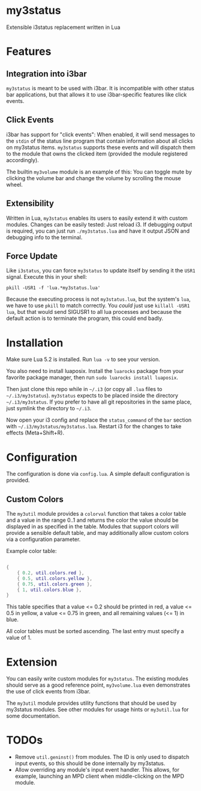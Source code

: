# my3status

Extensible i3status replacement written in Lua

# Features

## Integration into i3bar

`my3status` is meant to be used with i3bar. It is incompatible with other status bar applications, but that allows it to use i3bar-specific features like click events.

## Click Events

i3bar has support for "click events": When enabled, it will send messages to the `stdin` of the status line program that contain information about all clicks on my3status items. `my3status` supports these events and will dispatch them to the module that owns the clicked item (provided the module registered accordingly).

The builtin `my3volume` module is an example of this: You can toggle mute by clicking the volume bar and change the volume by scrolling the mouse wheel.

## Extensibility

Written in Lua, `my3status` enables its users to easily extend it with custom modules. Changes can be easily tested: Just reload i3. If debugging output is required, you can just run `./my3status.lua` and have it output JSON and debugging info to the terminal.

## Force Update

Like `i3status`, you can force `my3status` to update itself by sending it the `USR1` signal. Execute this in your shell:

    pkill -USR1 -f 'lua.*my3status.lua'

Because the executing process is not `my3status.lua`, but the system's `lua`, we have to use `pkill` to match correctly. You *could* just use `killall -USR1 lua`, but that would send SIGUSR1 to all lua processes and because the default action is to terminate the program, this could end badly.

# Installation

Make sure Lua 5.2 is installed. Run `lua -v` to see your version.

You also need to install luaposix. Install the `luarocks` package from your favorite package manager, then run `sudo luarocks install luaposix`.

Then just clone this repo while in `~/.i3` (or copy all `.lua` files to `~/.i3/my3status`). `my3status` expects to be placed inside the directory `~/.i3/my3status`. If you prefer to have all git repositories in the same place, just symlink the directory to `~/.i3`.

Now open your i3 config and replace the `status_command` of the `bar` section with `~/.i3/my3status/my3status.lua`. Restart i3 for the changes to take effects (Meta+Shift+R).

# Configuration

The configuration is done via `config.lua`. A simple default configuration is provided.

## Custom Colors

The `my3util` module provides a `colorval` function that takes a color table and a value in the range 0..1 and returns the color the value should be displayed in as specified in the table. Modules that support colors will provide a sensible default table, and may additionally allow custom colors via a configuration parameter.

Example color table:

```lua

{
    { 0.2, util.colors.red },
    { 0.5, util.colors.yellow },
    { 0.75, util.colors.green },
    { 1, util.colors.blue },
}

```

This table specifies that a value <= 0.2 should be printed in red, a value <= 0.5 in yellow, a value <= 0.75 in green, and all remaining values (<= 1) in blue.

All color tables must be sorted ascending. The last entry must specify a value of 1.

# Extension

You can easily write custom modules for `my3status`. The existing modules should serve as a good reference point, `my3volume.lua` even demonstrates the use of click events from i3bar.

The `my3util` module provides utility functions that should be used by my3status modules. See other modules for usage hints or `my3util.lua` for some documentation.

# TODOs

* Remove `util.geninst()` from modules. The ID is only used to dispatch input events, so this should be done internally by my3status.
* Allow overriding any module's input event handler. This allows, for example, launching an MPD client when middle-clicking on the MPD module.
